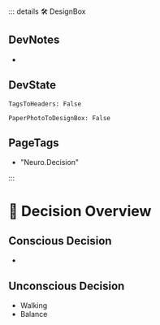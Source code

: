 ::: details 🛠 <dev>DesignBox</dev> 

## DevNotes
- 

## DevState

`TagsToHeaders: False`

`PaperPhotoToDesignBox: False`

<h2>PageTags</h2>

- "Neuro.Decision"

:::

# 💜 <neuro>Decision Overview </neuro>

## Conscious Decision

- 

## Unconscious Decision

- Walking
- Balance


